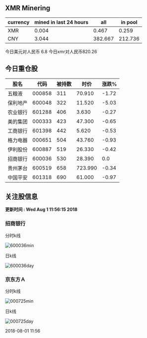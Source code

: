 ## XMR Minering

|currency|mined in last 24 hours|all|in pool|
|---|---|---|---|
|XMR|0.004|0.467|0.259|
|CNY|3.044|382.667|212.736|

今日美元对人民币 6.8	今日xmr对人民币820.26


## 今日重仓股 

|股名|代码|被持数|时价|涨跌%|
|---|---|---|---|---|
|五粮液|000858|311|70.910|-1.72|
|保利地产|600048|322|11.520|-5.03|
|农业银行|601288|406|3.630|-0.27|
|美的集团|000333|423|47.300|-0.65|
|工商银行|601398|442|5.620|-0.53|
|格力电器|000651|504|43.760|-0.93|
|伊利股份|600887|519|26.330|-0.42|
|招商银行|600036|530|28.390|0.0|
|贵州茅台|600519|658|723.990|-0.34|
|中国平安|601318|690|61.000|-0.97|

## 关注股信息
**更新时间 : Wed Aug  1 11:56:15 2018**
### 招商银行 
分时k线

![600036min](http://image.sinajs.cn/newchart/min/n/sh600036.gif)

日k线

![600036day](http://image.sinajs.cn/newchart/daily/n/sh600036.gif)

### 京东方Ａ 
分时k线

![000725min](http://image.sinajs.cn/newchart/min/n/sz000725.gif)

日k线

![000725day](http://image.sinajs.cn/newchart/daily/n/sz000725.gif)

2018-08-01 11:56